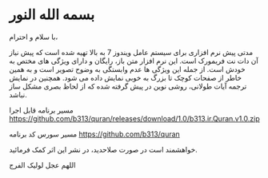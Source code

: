 # بسمه الله النور

با سلام و احترام،

مدتی پیش نرم افزاری برای سیستم عامل ویندوز 7 به بالا تهیه شده است که پیش نیاز آن دات نت فریمورک است.
این نرم افزار متن باز، رایگان و دارای ویژگی های مختص به خودش است.
از جمله این ويژگی ها عدم وابستگی به وضوح تصویر است و به همین خاطر از صفحات کوچک تا بزرگ به خوبی نمایش داده می شود.
همچنین در نمایش ترجمه آیات طولانی، روشی نوین در پیش گرفته شده که از لحاظ بصری مشکل ساز نباشد.

مسیر برنامه قابل اجرا
https://github.com/b313/quran/releases/download/1.0/b313.ir.Quran.v1.0.zip

مسیر سورس کد برنامه
https://github.com/b313/quran


خواهشمند است در صورت صلاحدید، در نشر این اثر کمک فرمائید.

اللهم عجل لولیک الفرج
